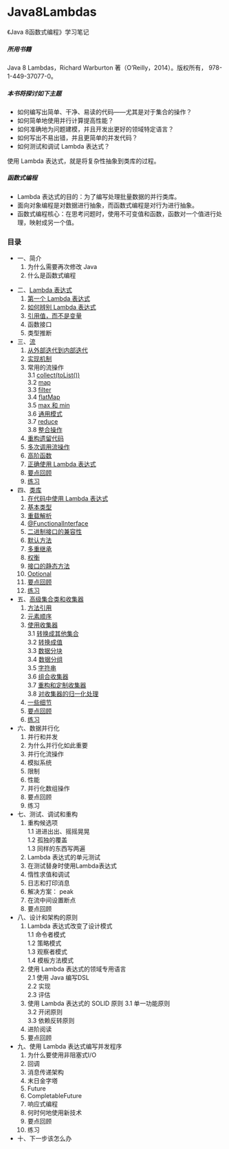 # Java8Lambdas
《Java 8函数式编程》学习笔记  
##### 所用书籍
Java 8 Lambdas，Richard Warburton 著（O’Reilly，2014）。版权所有， 978-1-449-37077-0。
##### 本书将探讨如下主题
* 如何编写出简单、干净、易读的代码——尤其是对于集合的操作？
* 如何简单地使用并行计算提高性能？
* 如何准确地为问题建模，并且开发出更好的领域特定语言？
* 如何写出不易出错，并且更简单的并发代码？
* 如何测试和调试 Lambda 表达式？   

使用 Lambda 表达式，就是将复杂性抽象到类库的过程。
##### 函数式编程
* Lambda 表达式的目的：为了编写处理批量数据的并行类库。
* 面向对象编程是对数据进行抽象，而函数式编程是对行为进行抽象。
* 函数式编程核心：在思考问题时，使用不可变值和函数，函数对一个值进行处理，映射成另一个值。  

### 目录
* 一、简介  
     1. 为什么需要再次修改 Java  
     2. 什么是函数式编程
 - 二、[Lambda 表达式](src/main/java/com/java8/lambda/chapter2)
     1. [第一个 Lambda 表达式 ](src/main/java/com/java8/lambda/chapter2/Course1SwingButton.java) 
     2. [如何辨别 Lambda 表达式](src/main/java/com/java8/lambda/chapter2/Course2Discern.java)
     3. [引用值，而不是变量](src/main/java/com/java8/lambda/chapter2/Course3UseValue.java)
     4. 函数接口
     5. 类型推断
 - 三、[流](src/main/java/com/java8/lambda/chapter3)
     1. [从外部迭代到内部迭代](src/main/java/com/java8/lambda/chapter3/Course1Stream.java)
     2. [实现机制](src/main/java/com/java8/lambda/chapter3/Course2Mechanism.java)
     3. 常用的流操作  
     	 3.1	[collect(toList())](src/main/java/com/java8/lambda/chapter3/Course31Collect.java)  
     	 3.2	[map](src/main/java/com/java8/lambda/chapter3/Course32Map.java)  
     	 3.3	[filter](src/main/java/com/java8/lambda/chapter3/Course33Filter.java)  
     	 3.4	[flatMap](src/main/java/com/java8/lambda/chapter3/Course34FlatMap.java)  
     	 3.5	[max 和  min](src/main/java/com/java8/lambda/chapter3/Course35MaxMin.java)    
     	 3.6	[通用模式](src/main/java/com/java8/lambda/chapter3/Course36Common.java)    
     	 3.7	[reduce](src/main/java/com/java8/lambda/chapter3/Course37Reduce.java)   
     	 3.8	[整合操作](src/main/java/com/java8/lambda/chapter3/Course38Integration.java)   
     4. [重构遗留代码](src/main/java/com/java8/lambda/chapter3/Course4Refactoring.java)
     5. [多次调用流操作](src/main/java/com/java8/lambda/chapter3/Course5MultipleUse.java)
     6. [高阶函数](src/main/java/com/java8/lambda/chapter3/Course6HigherFunction.java)
     7. [正确使用 Lambda 表达式](src/main/java/com/java8/lambda/chapter3/Course7CorrectUse.java)
     8. [要点回顾](src/main/java/com/java8/lambda/chapter3/Course8KeyPoint.java)
     9. [练习](src/main/java/com/java8/lambda/chapter3/Course9Exercises.java)
 - 四、[类库](src/main/java/com/java8/lambda/chapter4)
     1. [在代码中使用 Lambda 表达式](src/main/java/com/java8/lambda/chapter4/Course01CodeUse.java)
     2. [基本类型](src/main/java/com/java8/lambda/chapter4/Course02BasicType.java)
     3. [重载解析](src/main/java/com/java8/lambda/chapter4/Course03Overload.java)
     4. [@FunctionalInterface](src/main/java/com/java8/lambda/chapter4/Course04FunctionalInterface.java)
     5. [二进制接口的兼容性](src/main/java/com/java8/lambda/chapter4/Course05BinaryCompatible.java)
     6. [默认方法](src/main/java/com/java8/lambda/chapter4/Course06DefaultMethods.java)
     7. [多重继承](src/main/java/com/java8/lambda/chapter4/Course07MultExtends.java)
     8. [权衡](src/main/java/com/java8/lambda/chapter4/Course08Tradeoffs.java)
     9. [接口的静态方法](src/main/java/com/java8/lambda/chapter4/Course09StaticMethods.java)
     10. [Optional](src/main/java/com/java8/lambda/chapter4/Course10Optional.java)
     11. [要点回顾](src/main/java/com/java8/lambda/chapter4/Course11KeyPoints.java)
     12. [练习](src/main/java/com/java8/lambda/chapter4/Course12Exercises.java)
- 五、[高级集合类和收集器](src/main/java/com/java8/lambda/chapter5)
     1. [方法引用](src/main/java/com/java8/lambda/chapter5/Course1MethodReferences.java)       
     2. [元素顺序](src/main/java/com/java8/lambda/chapter5/Course2ElementOrdering.java)    
     3. [使用收集器](src/main/java/com/java8/lambda/chapter5/Course30EnterCollector.java)   
     	3.1 [转换成其他集合](src/main/java/com/java8/lambda/chapter5/Course31IntoOther.java)  
     	3.2	[转换成值](src/main/java/com/java8/lambda/chapter5/Course32ToValues.java)  
     	3.3	[数据分块](src/main/java/com/java8/lambda/chapter5/Course33PartitioningData.java)  
     	3.4	[数据分组](src/main/java/com/java8/lambda/chapter5/Course34GroupingData.java)  
     	3.5	[字符串](src/main/java/com/java8/lambda/chapter5/Course35Strings.java)  
     	3.6	[组合收集器](src/main/java/com/java8/lambda/chapter5/Course36ComposingCollectors.java)   
     	3.7 [重构和定制收集器](src/main/java/com/java8/lambda/chapter5/Course37RefactoringCollectors.java)  
     	3.8 [对收集器的归一化处理](src/main/java/com/java8/lambda/chapter5/Course38ReductionCollector.java)  
     4. [一些细节](src/main/java/com/java8/lambda/chapter5/Course4CollectionNiceties.java)  
     5. [要点回顾](src/main/java/com/java8/lambda/chapter5/Course5KeyPoints.java)
     6. [练习](src/main/java/com/java8/lambda/chapter5/Course6Exercises.java)
- 六、数据并行化
     1. 并行和并发
     2. 为什么并行化如此重要
     3. 并行化流操作
     4. 模拟系统
     5. 限制
     6. 性能
     7. 并行化数组操作
     8. 要点回顾
     9. 练习
- 七、测试、调试和重构
     1. 重构候选项  
     	1.1 进进出出、摇摇晃晃  
     	1.2 孤独的覆盖  
     	1.3 同样的东西写两遍  
     2. Lambda 表达式的单元测试
     3. 在测试替身时使用Lambda表达式
     4. 惰性求值和调试
     5. 日志和打印消息
     6. 解决方案： peak
     7. 在流中间设置断点
     8. 要点回顾  
- 八、设计和架构的原则
     1. Lambda 表达式改变了设计模式  
     	1.1 命令者模式  
     	1.2 策略模式  
     	1.3 观察者模式  
     	1.4 模板方法模式
     2. 使用 Lambda 表达式的领域专用语言  
     	2.1 使用 Java 编写DSL  
     	2.2 实现  
     	2.3 评估  
     3. 使用 Lambda 表达式的 SOLID 原则
     	3.1 单一功能原则  
     	3.2 开闭原则  
     	3.3 依赖反转原则  
     4. 进阶阅读
     5. 要点回顾  
- 九、使用 Lambda 表达式编写并发程序  
     1. 为什么要使用非阻塞式I/O
     2. 回调
     3. 消息传递架构
     4. 末日金字塔
     5. Future
     6. CompletableFuture
     7. 响应式编程
     8. 何时何地使用新技术
     9. 要点回顾
     10. 练习
- 十、下一步该怎么办
